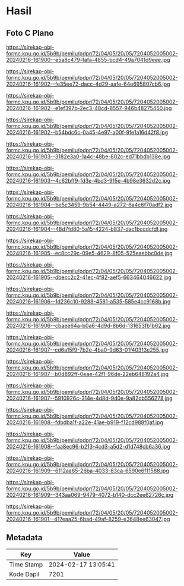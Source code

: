 # Hasil

## Foto C Plano

https://sirekap-obj-formc.kpu.go.id/5b9b/pemilu/pdpr/72/04/05/20/05/7204052005002-20240216-161900--e5a8c479-fafa-4855-bcd4-49a7041d9eee.jpg

https://sirekap-obj-formc.kpu.go.id/5b9b/pemilu/pdpr/72/04/05/20/05/7204052005002-20240216-161902--fe35ee72-dacc-4d29-aafe-64e695807cb6.jpg

https://sirekap-obj-formc.kpu.go.id/5b9b/pemilu/pdpr/72/04/05/20/05/7204052005002-20240216-161902--e1ef397b-2ec3-48cd-8557-946b48275450.jpg

https://sirekap-obj-formc.kpu.go.id/5b9b/pemilu/pdpr/72/04/05/20/05/7204052005002-20240216-161902--b54bdc6c-0a45-4e97-a00f-9fe1a16d42f8.jpg

https://sirekap-obj-formc.kpu.go.id/5b9b/pemilu/pdpr/72/04/05/20/05/7204052005002-20240216-161903--3182e3a0-1a4c-48be-802c-ed71bbdb138e.jpg

https://sirekap-obj-formc.kpu.go.id/5b9b/pemilu/pdpr/72/04/05/20/05/7204052005002-20240216-161903--4c62bff9-fd3e-4bd3-915e-4b98e3632d2c.jpg

https://sirekap-obj-formc.kpu.go.id/5b9b/pemilu/pdpr/72/04/05/20/05/7204052005002-20240216-161904--be5c3459-9b54-4449-a272-6a4c6f70adf2.jpg

https://sirekap-obj-formc.kpu.go.id/5b9b/pemilu/pdpr/72/04/05/20/05/7204052005002-20240216-161904--48d7fd80-5a15-4224-b837-dac1bccdcfdf.jpg

https://sirekap-obj-formc.kpu.go.id/5b9b/pemilu/pdpr/72/04/05/20/05/7204052005002-20240216-161905--ec8cc29c-09e5-4629-8f05-525eaebbc0de.jpg

https://sirekap-obj-formc.kpu.go.id/5b9b/pemilu/pdpr/72/04/05/20/05/7204052005002-20240216-161905--dbecc2c2-41ec-4f82-aef5-663464046622.jpg

https://sirekap-obj-formc.kpu.go.id/5b9b/pemilu/pdpr/72/04/05/20/05/7204052005002-20240216-161906--1d236c10-9288-4581-a535-585e4cc9168b.jpg

https://sirekap-obj-formc.kpu.go.id/5b9b/pemilu/pdpr/72/04/05/20/05/7204052005002-20240216-161906--cbaee64a-b0a6-4d9d-8b6d-131653fb1b62.jpg

https://sirekap-obj-formc.kpu.go.id/5b9b/pemilu/pdpr/72/04/05/20/05/7204052005002-20240216-161907--cd6a15f9-7b2e-4ba0-9d63-01f40313e255.jpg

https://sirekap-obj-formc.kpu.go.id/5b9b/pemilu/pdpr/72/04/05/20/05/7204052005002-20240216-161907--b0d892ff-0eae-42f1-96de-22eb648192a4.jpg

https://sirekap-obj-formc.kpu.go.id/5b9b/pemilu/pdpr/72/04/05/20/05/7204052005002-20240216-161907--5910926c-314e-4d8d-9d0e-9a82db556278.jpg

https://sirekap-obj-formc.kpu.go.id/5b9b/pemilu/pdpr/72/04/05/20/05/7204052005002-20240216-161908--fdbdba1f-a22e-41ae-b919-f12cd988f0af.jpg

https://sirekap-obj-formc.kpu.go.id/5b9b/pemilu/pdpr/72/04/05/20/05/7204052005002-20240216-161908--faa8ec96-b213-4cd3-a5d2-d1d748cb6a36.jpg

https://sirekap-obj-formc.kpu.go.id/5b9b/pemilu/pdpr/72/04/05/20/05/7204052005002-20240216-161909--6112aa65-26ba-4033-83ca-6590e6f11588.jpg

https://sirekap-obj-formc.kpu.go.id/5b9b/pemilu/pdpr/72/04/05/20/05/7204052005002-20240216-161909--343aa069-9479-4072-b140-dcc2ee62726c.jpg

https://sirekap-obj-formc.kpu.go.id/5b9b/pemilu/pdpr/72/04/05/20/05/7204052005002-20240216-161901--417eaa25-6bad-49af-8259-e3648ee63047.jpg


## Metadata

| Key        | Value               |
| ---------- | ------------------- |
| Time Stamp | 2024-02-17 13:05:41 |
| Kode Dapil | 7201                |




